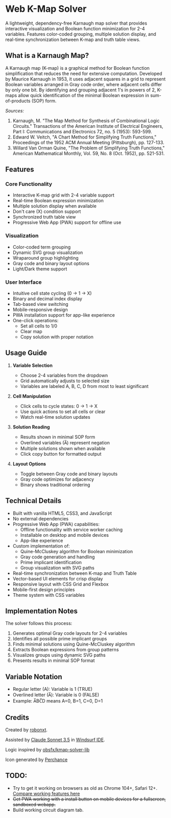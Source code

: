 # Web K-Map Solver

A lightweight, dependency-free Karnaugh map solver that provides interactive visualization and Boolean function minimization for 2-4 variables. Features color-coded grouping, multiple solution display, and real-time synchronization between K-map and truth table views.

## What is a Karnaugh Map?

A Karnaugh map (K-map) is a graphical method for Boolean function simplification that reduces the need for extensive computation. Developed by Maurice Karnaugh in 1953, it uses adjacent squares in a grid to represent Boolean variables arranged in Gray code order, where adjacent cells differ by only one bit. By identifying and grouping adjacent 1's in powers of 2, K-maps allow quick identification of the minimal Boolean expression in sum-of-products (SOP) form.

*Sources:*
1. Karnaugh, M. "The Map Method for Synthesis of Combinational Logic Circuits." Transactions of the American Institute of Electrical Engineers, Part I: Communications and Electronics 72, no. 5 (1953): 593-599.
2. Edward W. Veitch, "A Chart Method for Simplifying Truth Functions," Proceedings of the 1952 ACM Annual Meeting (Pittsburgh), pp. 127-133.
3. Willard Van Orman Quine, "The Problem of Simplifying Truth Functions," American Mathematical Monthly, Vol. 59, No. 8 (Oct. 1952), pp. 521-531.

## Features

### Core Functionality
- Interactive K-map grid with 2-4 variable support
- Real-time Boolean expression minimization
- Multiple solution display when available
- Don't care (X) condition support
- Synchronized truth table view
- Progressive Web App (PWA) support for offline use

### Visualization
- Color-coded term grouping
- Dynamic SVG group visualization
- Wraparound group highlighting
- Gray code and binary layout options
- Light/Dark theme support

### User Interface
- Intuitive cell state cycling (0 → 1 → X)
- Binary and decimal index display
- Tab-based view switching
- Mobile-responsive design
- PWA installation support for app-like experience
- One-click operations:
  - Set all cells to 1/0
  - Clear map
  - Copy solution with proper notation

## Usage Guide

1. **Variable Selection**
   - Choose 2-4 variables from the dropdown
   - Grid automatically adjusts to selected size
   - Variables are labeled A, B, C, D from most to least significant

2. **Cell Manipulation**
   - Click cells to cycle states: 0 → 1 → X
   - Use quick actions to set all cells or clear
   - Watch real-time solution updates

3. **Solution Reading**
   - Results shown in minimal SOP form
   - Overlined variables (A̅) represent negation
   - Multiple solutions shown when available
   - Click copy button for formatted output

4. **Layout Options**
   - Toggle between Gray code and binary layouts
   - Gray code optimizes for adjacency
   - Binary shows traditional ordering

## Technical Details

- Built with vanilla HTML5, CSS3, and JavaScript
- No external dependencies
- Progressive Web App (PWA) capabilities:
  - Offline functionality with service worker caching
  - Installable on desktop and mobile devices
  - App-like experience 
- Custom implementation of:
  - Quine-McCluskey algorithm for Boolean minimization
  - Gray code generation and handling
  - Prime implicant identification
  - Group visualization with SVG paths
- Real-time synchronization between K-map and Truth Table
- Vector-based UI elements for crisp display
- Responsive layout with CSS Grid and Flexbox
- Mobile-first design principles
- Theme system with CSS variables

## Implementation Notes

The solver follows this process:
1. Generates optimal Gray code layouts for 2-4 variables
2. Identifies all possible prime implicant groups
3. Finds minimal solutions using Quine-McCluskey algorithm
4. Extracts Boolean expressions from group patterns
5. Visualizes groups using dynamic SVG paths
6. Presents results in minimal SOP format

## Variable Notation

- Regular letter (A): Variable is 1 (TRUE)
- Overlined letter (A̅): Variable is 0 (FALSE)
- Example: A̅BC̅D means A=0, B=1, C=0, D=1

## Credits

Created by [robonxt](https://github.com/robonxt).

Assisted by [Claude Sonnet 3.5](https://www.anthropic.com) in [Windsurf IDE](https://www.windsurf.ai/).

Logic inspired by [obsfx/kmap-solver-lib](https://github.com/obsfx/kmap-solver-lib)

Icon generated by [Perchance](https://perchance.org/ai-icon-generator)

## TODO:

- Try to get it working on browsers as old as Chrome 104+, Safari 12+. [Compare working features here](https://caniuse.com/?compare=chrome+104,safari+12&compareCats=CSS,HTML5,JS,JS%20API,Other,Security,SVG)
- ~~Get PWA working with a install button on mobile devices for a fullscreen, sandboxed webapp.~~ 
- Build working circuit diagram tab.